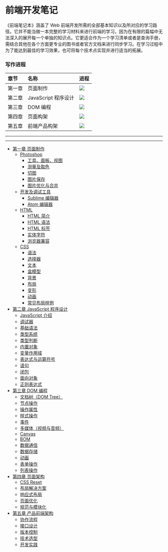 # 前端开发笔记



   《前端笔记本》涵盖了 Web 前端开发所需的全部基本知识以及所对应的学习路径。它并不能当做一本完整的学习材料来进行前端的学习，因为在有限的篇幅中无法深入的展开每一个单独的知识点。它更适合作为一个学习清单或者是查询手册，需结合其他在各个方面更专业的图书或者官方文档来进行同步学习。在学习过程中为了能达到最佳的学习效果，也可将每个技术点实现并进行适当的拓展。

### 写作进程


| 章节   | 名称              | 进程                                |
| :--- | :-------------- | :-------------------------------- |
| 第一章  | 页面制作            | ![](http://progressed.io/bar/100) |
| 第二章  | JavaScript 程序设计 | ![](http://progressed.io/bar/100) |
| 第三章  | DOM 编程            | ![](http://progressed.io/bar/100) |
| 第四章  | 页面构架            | ![](http://progressed.io/bar/100) |
| 第五章  | 前端产品构架        | ![](http://progressed.io/bar/100) |

---------------------------------------------------------------------------------------------------------------------------------------
---------------------------------------------------------------------------------------------------------------------------------------
- [第一章  页面制作](chapter1/00_intro.md)
  - [Photoshop](chapter1/01_00photoshop.md)
    - [工具、面板、视图](chapter1/01_01_tool_panel_view.md)
    - [测量及取色](chapter1/01_02_measurement_and_color.md)
    - [切图](chapter1/01_03_slice.md)
    - [图片保存](chapter1/01_04_save_image.md)
    - [图片优化与合并](chapter1/01_05_image_optimisation.md)
  - [开发及调试工具](chapter1/02_00dev_tools.md)
    - [Sublime 编辑器](chapter1/02_01_sublime.md)
    - [Atom 编辑器](chapter1/02_02_atom.md)
  - [HTML](chapter1/03_html.md)
    - [HTML 简介](chapter1/03_01_html_intro.md)
    - [HTML 语法](chapter1/03_02_html_sytax.md)
    - [HTML 标签](chapter1/03_05_html_tags.md)
    - [实体字符](chapter1/03_03_html_ascii_encoding.md)
    - [浏览器兼容](chapter1/03_04_cross_browser.md)
  - [CSS](chapter1/04_css_intro.md)
    - [语法](chapter1/04_01_css_sytax.md)
    - [选择器](chapter1/04_02_selector.md)
    - [文本](chapter1/04_03_text.md)
    - [盒模型](chapter1/04_04_box_model.md)
    - [背景](chapter1/04_05_background.md)
    - [布局](chapter1/04_06_layout.md)
    - [变形](chapter1/04_07_transform.md)
    - [动画](chapter1/04_08_animation.md)
    - [常见布局样例](chapter1/04_09_layout_demo.md)
- [第二章  JavaScript 程序设计](chapter2/00_intro.md)
  - [JavaScript 介绍](chapter2/01_javascript_intro.md)
  - [调试器](chapter2/02_dev_tools.md)
  - [基础语法](chapter2/03_basic_syntax.md)
  - [类型系统](chapter2/04_data_type.md)
  - [类型判断](chapter2/11_js_type_determin.md)
  - [内置对象](chapter2/05_internal_object.md)
  - [变量作用域](chapter2/06_scope.md)
  - [表达式与运算符号](chapter2/07_statement_and_operator.md)
  - [语句](chapter2/08_statement.md)
  - [闭包](chapter2/09_closure.md)
  - [面向对象](chapter2/10_object.md)
  - [正则表达式](chapter2/12_reg_exp.md)
- [第三章  DOM 编程](chapter3/00_intro.md)
  - [文档树（DOM Tree）](chapter3/01_dom_tree.md)
  - [节点操作](chapter3/02_node_manipulation.md)
  - [操作属性](chapter3/03_attribute.md)
  - [样式操作](chapter3/04_style_manipulation.md)
  - [事件](chapter3/05_events.md)
  - [多媒体（视频与音频）](chapter3/08_multimedia.md)
  - [Canvas](chapter3/07_canvas.md)
  - [BOM](chapter3/10_bom.md)
  - [数据通信](chapter3/09_network.md)
  - [数据存储](chapter3/11_storage.md)
  - [动画](chapter3/06_animation.md)
  - [表单操作](chapter3/12_form_manipulation.md)
  - [列表操作](chapter3/13_list_manipulation.md)
- [第四章  页面架构](chapter4/00_intro.md)
  - [CSS Reset](chapter4/01_CSS_Reset.md)
  - [布局解决方案](chapter4/02_layout.md)
  - [响应式布局](chapter4/03_responsive.md)
  - [页面优化](chapter4/04_page_optimisation.md)
  - [规范与模块化](chapter4/05_modulation.md)
- [第五章  产品前端架构](chapter5/00_intro.md)
  - [协作流程](chapter5/01_collaboration.md)
  - [接口设计](chapter5/02_design_api.md)
  - [版本控制](chapter5/03_version_control.md)
  - [技术选型](chapter5/04_tech_selection.md)
  - [开发实践](chapter5/05_development.md)
